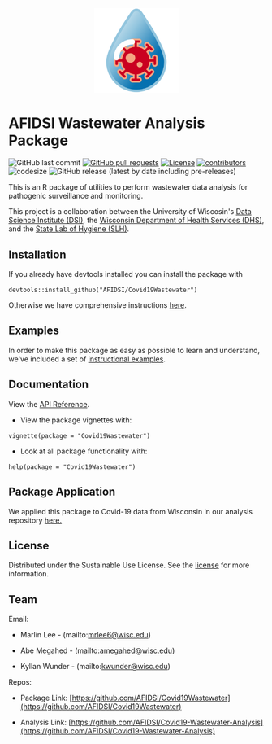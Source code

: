 <p align="center">
	<div align="center">
		<img src="./docs/images/covid-droplet.svg" alt="Logo" style="width:33%">
	</div>
</p>

# AFIDSI Wastewater Analysis Package

![GitHub last commit](https://img.shields.io/github/last-commit/AFIDSI/Covid19Wastewater)
[![GitHub pull requests](https://img.shields.io/github/issues-pr/AFIDSI/Covid19Wastewater)](https://github.com/AFIDSI/Covid19Wastewater/pulls)
[![License](https://img.shields.io/badge/license-MIT-green)](./LICENSE.md)
[![contributors](https://img.shields.io/github/contributors/AFIDSI/Covid19Wastewater)](https://github.com/AFIDSI/Covid19Wastewater/graphs/contributors)
![codesize](https://img.shields.io/github/languages/code-size/AFIDSI/Covid19Wastewater)
![GitHub release (latest by date including pre-releases)](https://img.shields.io/github/v/release/AFIDSI/Covid19Wastewater?include_prereleases)

This is an R package of utilities to perform wastewater data analysis for pathogenic surveillance and monitoring. 

This project is a collaboration between the University of Wiscosin's [Data Science Institute (DSI)](https://datascience.wisc.edu), the [Wisconsin Department of Health Services (DHS)](https://www.dhs.wisconsin.gov/covid-19/wastewater.htm), and the [State Lab of Hygiene (SLH)](http://www.slh.wisc.edu/environmental/covid-19-wastewater).

## Installation

If you already have devtools installed you can install the package with
```
devtools::install_github("AFIDSI/Covid19Wastewater")
```
Otherwise we have comprehensive instructions [here](./docs/Install.md).

## Examples
In order to make this package as easy as possible to learn and understand, we've included a set of [instructional examples](examples/README.md).

## Documentation

View the [API Reference](./docs/api/api.md).
 
- View the package vignettes with:

```
vignette(package = "Covid19Wastewater")
```

- Look at all package functionality with:

```
help(package = "Covid19Wastewater")
```
## Package Application 

We applied this package to Covid-19 data from Wisconsin in our analysis repository [here.](https://github.com/AFIDSI/Covid19-Wastewater-Analysis)

<!-- LICENSE -->
## License

Distributed under the Sustainable Use License. See the [license](./LICENSE.md) for more information.

<!-- Contact -->
## Team
Email:
- Marlin Lee - (mailto:mrlee6@wisc.edu)

- Abe Megahed - (mailto:amegahed@wisc.edu)

- Kyllan Wunder - (mailto:kwunder@wisc.edu)

Repos:
- Package Link: [https://github.com/AFIDSI/Covid19Wastewater](https://github.com/AFIDSI/Covid19Wastewater)

- Analysis Link: [https://github.com/AFIDSI/Covid19-Wastewater-Analysis](https://github.com/AFIDSI/Covid19-Wastewater-Analysis)

